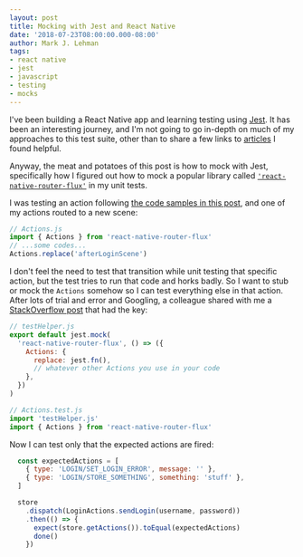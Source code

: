 ```yaml
---
layout: post
title: Mocking with Jest and React Native
date: '2018-07-23T08:00:00.000-08:00'
author: Mark J. Lehman
tags:
- react native
- jest
- javascript
- testing
- mocks
---
```


I've been building a React Native app and learning testing using [Jest](https://jestjs.io/). It has been an interesting journey, and I'm not going to go in-depth on much of my approaches to this test suite, other than to share a few links to [articles](https://medium.com/react-native-training/learning-to-test-react-native-with-jest-part-1-f782c4e30101) I found helpful.

Anyway, the meat and potatoes of this post is how to mock with Jest, specifically how I figured out how to mock a popular library called [`'react-native-router-flux'`](https://github.com/aksonov/react-native-router-flux) in my unit tests.

I was testing an action following [the code samples in this post](https://pillow.codes/testing-in-react-native-jest-detox-d7b3b79a166a), and one of my actions routed to a new scene:
```javascript
// Actions.js
import { Actions } from 'react-native-router-flux'
// ...some codes...
Actions.replace('afterLoginScene')
```
I don't feel the need to test that transition while unit testing that specific action, but the test tries to run that code and horks badly. So I want to stub or mock the `Actions` somehow so I can test everything else in that action. After lots of trial and error and Googling, a colleague shared with me a [StackOverflow post](https://stackoverflow.com/a/45007792/3477163) that had the key:

```javascript
// testHelper.js
export default jest.mock(
  'react-native-router-flux', () => ({
    Actions: {
      replace: jest.fn(),
      // whatever other Actions you use in your code
    },
  })
)
```
```javascript
// Actions.test.js
import 'testHelper.js'
import { Actions } from 'react-native-router-flux'
```

Now I can test only that the expected actions are fired:
```javascript
  const expectedActions = [
    { type: 'LOGIN/SET_LOGIN_ERROR', message: '' },
    { type: 'LOGIN/STORE_SOMETHING', something: 'stuff' },
  ]

  store
    .dispatch(LoginActions.sendLogin(username, password))
    .then(() => {
      expect(store.getActions()).toEqual(expectedActions)
      done()
    })
```